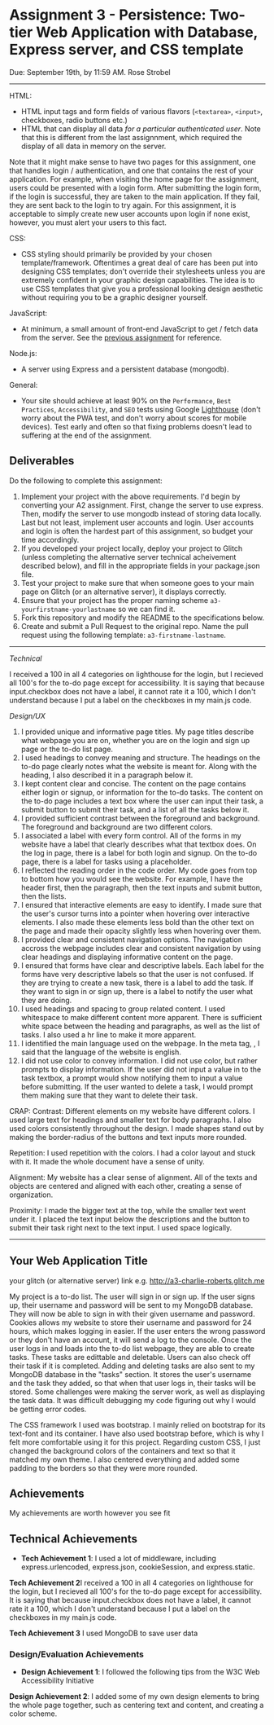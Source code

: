 Assignment 3 - Persistence: Two-tier Web Application with Database, Express server, and CSS template
===

Due: September 19th, by 11:59 AM.
Rose Strobel

---

HTML:  
- HTML input tags and form fields of various flavors (`<textarea>`, `<input>`, checkboxes, radio buttons etc.)
- HTML that can display all data *for a particular authenticated user*. Note that this is different from the last assignnment, which required the display of all data in memory on the server.

Note that it might make sense to have two pages for this assignment, one that handles login / authentication, and one that contains the rest of your application.
For example, when visiting the home page for the assignment, users could be presented with a login form. After submitting the login form, if the login is 
successful, they are taken to the main application. If they fail, they are sent back to the login to try again. For this assignment, it is acceptable to simply create 
new user accounts upon login if none exist, however, you must alert your users to this fact.  

CSS:  
- CSS styling should primarily be provided by your chosen template/framework. 
Oftentimes a great deal of care has been put into designing CSS templates; 
don't override their stylesheets unless you are extremely confident in your graphic design capabilities. 
The idea is to use CSS templates that give you a professional looking design aesthetic without requiring you to be a graphic designer yourself.

JavaScript:  
- At minimum, a small amount of front-end JavaScript to get / fetch data from the server. 
See the [previous assignment](https://github.com/cs-4241-23/shortstack) for reference.

Node.js:  
- A server using Express and a persistent database (mongodb).

General:  
- Your site should achieve at least 90% on the `Performance`, `Best Practices`, `Accessibility`, and `SEO` tests 
using Google [Lighthouse](https://developers.google.com/web/tools/lighthouse) (don't worry about the PWA test, and don't worry about scores for mobile devices).
Test early and often so that fixing problems doesn't lead to suffering at the end of the assignment. 

Deliverables
---

Do the following to complete this assignment:

1. Implement your project with the above requirements. I'd begin by converting your A2 assignment. First, change the server to use express. Then, modify the server to use mongodb instead of storing data locally. Last but not least, implement user accounts and login. User accounts and login is often the hardest part of this assignment, so budget your time accordingly.
2. If you developed your project locally, deploy your project to Glitch (unless completing the alternative server technical acheivement described below), and fill in the appropriate fields in your package.json file.
3. Test your project to make sure that when someone goes to your main page on Glitch (or an alternative server), it displays correctly.
4. Ensure that your project has the proper naming scheme `a3-yourfirstname-yourlastname` so we can find it.
5. Fork this repository and modify the README to the specifications below.
6. Create and submit a Pull Request to the original repo. Name the pull request using the following template: `a3-firstname-lastname`.

---
*Technical*

I received a 100 in all 4 categories on lighthouse for the login, but I recieved all 100's for the to-do page except for accessibility. It is saying that because input.checkbox does not have a label, it cannot rate it a 100, which I don't understand because I put a label on the checkboxes in my main.js code.

*Design/UX*

1) I provided unique and informative page titles. My page titles describe what webpage you are on, whether you are on the login and sign up page or the to-do list page.
2) I used headings to convey meaning and structure. The headings on the to-do page clearly notes what the website is meant for. Along with the heading, I also described it in a paragraph below it.
3) I kept content clear and concise. The content on the page contains either login or signup, or information for the to-do tasks. The content on the to-do page includes a text box where the user can input their task, a submit button to submit their task, and a list of all the tasks below it.
4) I provided sufficient contrast between the foreground and background. The foreground and background are two different colors.
5) I associated a label with every form control. All of the forms in my website have a label that clearly describes what that textbox does. On the log in page, there is a label for both login and signup. On the to-do page, there is a label for tasks using a placeholder.
6) I reflected the reading order in the code order. My code goes from top to bottom how you would see the website. For example, I have the header first, then the paragraph, then the text inputs and submit button, then the lists.
7) I ensured that interactive elements are easy to identify. I made sure that the user's cursor turns into a pointer when hovering over interactive elements. I also made these elements less bold than the other text on the page and made their opacity slightly less when hovering over them.
8) I provided clear and consistent navigation options. The navigation accross the webpage includes clear and consistent navigation by using clear headings and displaying informative content on the page.
9) I ensured that forms have clear and descriptive labels. Each label for the forms have very descriptive labels so that the user is not confused. If they are trying to create a new task, there is a label to add the task. If they want to sign in or sign up, there is a label to notify the user what they are doing.
10) I used headings and spacing to group related content. I used whitespace to make different content more apparent. There is sufficient white space between the heading and paragraphs, as well as the list of tasks. I also used a hr line to make it more apparent.
11) I identified the main language used on the webpage. In the meta tag, <html lang="en">, I said that the language of the website is english.
12) I did not use color to convey information. I did not use color, but rather prompts to display information. If the user did not input a value in to the task textbox, a prompt would show notifying them to input a value before submitting. If the user wanted to delete a task, I would prompt them making sure that they want to delete their task.

CRAP:
Contrast: Different elements on my website have different colors. I used large text for headings and smaller text for body paragraphs. I also used colors consistently throughout the design. I made shapes stand out by making the border-radius of the buttons and text inputs more rounded.

Repetition: I used repetition with the colors. I had a color layout and stuck with it. It made the whole document have a sense of unity.

Alignment:  My website has a clear sense of alignment. All of the texts and objects are centered and aligned with each other, creating a sense of organization.

Proximity:  I made the bigger text at the top, while the smaller text went under it. I placed the text input below the descriptions and the button to submit their task right next to the text input. I used space logically.

---

## Your Web Application Title

your glitch (or alternative server) link e.g. http://a3-charlie-roberts.glitch.me

My project is a to-do list. The user will sign in or sign up. If the user signs up, their username and password will be sent to
my MongoDB database. They will now be able to sign in with their given username and password. Cookies allows my website to store their username and password for 24 hours, which makes logging in easier. If the user enters the wrong password or they don't have an account, it will send a log to the console. Once the user logs in and loads into the to-do list webpage, they are able to create tasks. These tasks are edittable and deletable. Users can also check off their task if it is completed. Adding and deleting tasks are also sent to my MongoDB database in the "tasks" section. It stores the user's username and the task they added, so that when that user logs in, their tasks will be stored. Some challenges were making the server work, as well as displaying the task data. It was difficult debugging my code figuring out why I would be getting error codes.

The CSS framework I used was bootstrap. I mainly relied on bootstrap for its text-font and its container. I have also used bootstrap before, which is why I felt more comfortable using it for this project. Regarding custom CSS, I just changed the background colors of the containers and text so that it matched my own theme. I also centered everything and added some padding to the borders so that they were more rounded.

## Achievements
My achievements are worth however you see fit

## Technical Achievements
- **Tech Achievement 1**: I used a lot of middleware, including express.urlencoded, express.json, cookieSession, and express.static.

**Tech Achievement 2**I received a 100 in all 4 categories on lighthouse for the login, but I recieved all 100's for the to-do page except for accessibility. It is saying that because input.checkbox does not have a label, it cannot rate it a 100, which I don't understand because I put a label on the checkboxes in my main.js code.

**Tech Achievement 3** I used MongoDB to save user data

### Design/Evaluation Achievements
- **Design Achievement 1**: I followed the following tips from the W3C Web Accessibility Initiative

**Design Achievement 2**: I added some of my own design elements to bring the whole page together, such as centering text and content, and creating a color scheme.
